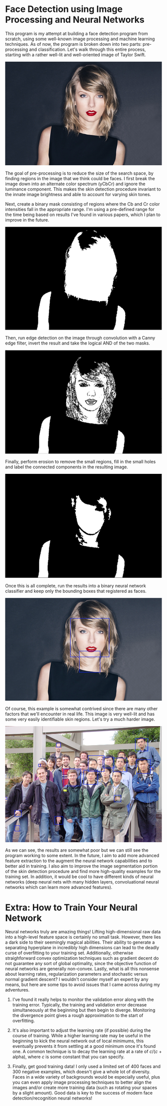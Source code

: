 # Face Detection using Image Processing and Neural Networks

This program is my attempt at building a face detection program from scratch,
using some well-known image processing and machine learning techniques. As of
now, the program is broken down into two parts: pre-processing and
classification. Let's walk through this entire process, starting with a rather
well-lit and well-oriented image of Taylor Swift.

![example](images/example/taylor_swift.jpg)

The goal of pre-processing is to reduce the size of the search space, by
finding regions in the image that we think could be faces. I first break the
image down into an alternate color spectrum (yCbCr) and ignore the luminance
component. This makes the skin detection procedure invariant to the innate
image brightness and able to account for varying skin tones.

Next, create a binary mask consisting of regions where the Cb and Cr color
intensities fall in the appropriate range. I'm using a pre-defined range for
the time being based on results I've found in various papers, which I plan to
improve in the future. 

![example](images/example/alt_color.png)

Then, run edge detection on the image through convolution with a Canny edge
filter, invert the result and take the logical AND of the two masks.

![example](images/example/logical_and.png)

Finally, perform erosion to remove the small regions, fill in the small holes
and label the connected components in the resulting image.

![example](images/example/eroded_segments.png)

Once this is all complete, run the results into a binary neural network
classifier and keep only the bounding boxes that registered as faces.

![example](images/example/result.png)

Of course, this example is somewhat contrived since there are many other
factors that we'll encounter in real life. This image is very well-lit and
has some very easily identifiable skin regions. Let's try a much harder image.

![example](images/group.png)

As we can see, the results are somewhat poor but we can still see the program
working to some extent. In the future, I aim to add more advanced feature
extraction to the augment the neural network capabilities and to better aid in
training. I also aim to improve the image segmentation portion of the skin
detection procedure and find more high-quality examples for the training set.
In addition, it would be cool to have different kinds of neural networks 
(deep neural nets with many hidden layers, convoluational neural networks
which can learn more advanced features).

# Extra: How to Train Your Neural Network
Neural networks truly are amazing things! Lifting high-dimensional raw data
into a high-level feature space is certainly no small task. However, there
lies a dark side to their seemingly magical abilities. Their ability to
generate a separating hyperplane in incredibly high dimensions can lead to
the deadly curse of overfitting to your training set. Additionally, otherwise
straighforward convex optimization techniques such as gradient decent do not
guarantee any sort of global optimality, since the objective function of
neural networks are generally non-convex. Lastly, what is all this nonsense
about learning rates, regularization parameters and stochastic versus normal
gradient descent? I wouldn't consider myself an expert by any means, but here
are some tips to avoid issues that I came across during my adventures.

1. I've found it really helps to monitor the validation error along with the
training error. Typically, the training and validation error decrease
simultaneously at the beginning but then begin to diverge. Monitoring the
divergence point gives a rough approximation to the start of overfitting.

2. It's also important to adjust the learning rate (if possible) during the
course of training. While a higher learning rate may be useful in the beginning
to kick the neural network out of local minimums, this eventually prevents it
from settling at a good minimum once it's found one. A common technique is to
decay the learning rate at a rate of *c*/(*c* + alpha), where *c* is some
constant that you can specify.

3. Finally, get good training data! I only used a limited set of 400 faces and
300 negative examples, which doesn't give a whole lot of diversity. Faces in a
wide variety of backgrounds would be especially useful, plus you can even apply
image processing techniques to better align the images and/or create more
training data (such as rotating your spaces by a slight amount). Good data is
key to the success of modern face detection/recognition neural networks!

